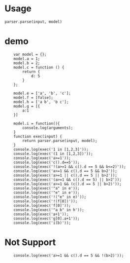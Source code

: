 # Usage

    parser.parse(input, model)

# demo

        var model = {};
        model.a = 1;
        model.b = 2;
        model.c = function () {
            return {
                d: 5
            }
        };

        model.e = ['a', 'b', 'c'];
        model.f = [false];
        model.h = ['a b', 'b c'];
        model.g = [{
            a:1
        }]

        model.i = function(){
            console.log(arguments);
        }
        function exec(input) {
            return parser.parse(input, model);
        }
        console.log(exec('1 in [1,2,3]'));
        console.log(exec('(1 in [1,2,3])'));
        console.log(exec('a>=1'));
        console.log(exec('c().d==5'));
        console.log(exec('!(a>=1 && c().d == 5 && b<=2)'));
        console.log(exec('a>=1 && c().d == 5 && b>2'));
        console.log(exec('a>=1 || c().d == 5 || b>2'));
        console.log(exec('(a>=1 && c().d == 5) || b>2'));
        console.log(exec('a>=1 && (c().d == 5 || b>2)'));
        console.log(exec('"a" in e'));
        console.log(exec('"e" in e'));
        console.log(exec('!("e" in e)'));
        console.log(exec('!(f[0])'));
        console.log(exec('f[0]'));
        console.log(exec('"a b" in h'));
        console.log(exec('a+1'));
        console.log(exec('g[0].a+1'));
        console.log(exec('i(b)'));

# Not Support

        console.log(exec('a>=1 && c().d == 5 && !(b>2)'));